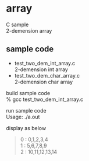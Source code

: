 array
===============

C sample <br/>
2-demension array <br/>

## sample code
- test_two_dem_int_array.c <br/>
2-demension int array <br/>
- test_two_dem_char_array.c <br/>
2-demension char array <br/>
 

build sample code<br/>
% gcc test_two_dem_int_array.c <br/>

run sample code <br/>
Usage: ./a.out <br/>

display as below <br/>
> 0 : 0,1,2,3,4 <br/>
> 1 : 5,6,7,8,9 <br/>
> 2 : 10,11,12,13,14 <br/>



